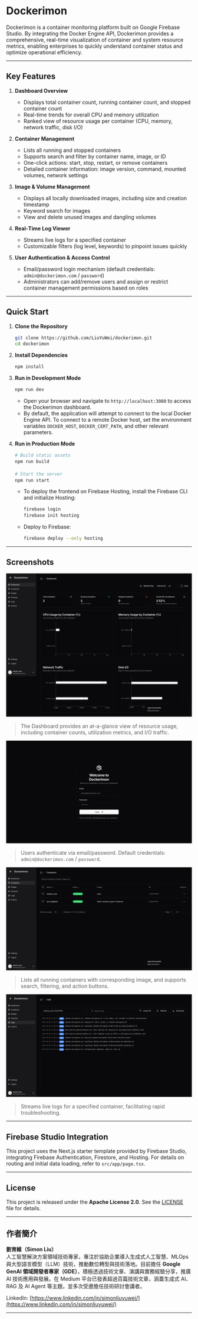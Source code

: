 # Dockerimon

Dockerimon is a container monitoring platform built on Google Firebase Studio. By integrating the Docker Engine API, Dockerimon provides a comprehensive, real-time visualization of container and system resource metrics, enabling enterprises to quickly understand container status and optimize operational efficiency.

---

## Key Features

1. **Dashboard Overview**
   - Displays total container count, running container count, and stopped container count
   - Real-time trends for overall CPU and memory utilization
   - Ranked view of resource usage per container (CPU, memory, network traffic, disk I/O)

2. **Container Management**
   - Lists all running and stopped containers
   - Supports search and filter by container name, image, or ID
   - One-click actions: start, stop, restart, or remove containers
   - Detailed container information: image version, command, mounted volumes, network settings

3. **Image & Volume Management**
   - Displays all locally downloaded images, including size and creation timestamp
   - Keyword search for images
   - View and delete unused images and dangling volumes

4. **Real‐Time Log Viewer**
   - Streams live logs for a specified container
   - Customizable filters (log level, keywords) to pinpoint issues quickly

5. **User Authentication & Access Control**
   - Email/password login mechanism (default credentials: `admin@dockerimon.com` / `password`)
   - Administrators can add/remove users and assign or restrict container management permissions based on roles

---

## Quick Start

1. **Clone the Repository**
    ```bash
    git clone https://github.com/LiuYuWei/dockerimon.git
    cd dockerimon
    ```

2. **Install Dependencies**
    ```bash
    npm install
    ```

3. **Run in Development Mode**
    ```bash
    npm run dev
    ```
    - Open your browser and navigate to `http://localhost:3000` to access the Dockerimon dashboard.
    - By default, the application will attempt to connect to the local Docker Engine API. To connect to a remote Docker host, set the environment variables `DOCKER_HOST`, `DOCKER_CERT_PATH`, and other relevant parameters.

4. **Run in Production Mode**
    ```bash
    # Build static assets
    npm run build

    # Start the server
    npm run start
    ```
    - To deploy the frontend on Firebase Hosting, install the Firebase CLI and initialize Hosting:
      ```bash
      firebase login
      firebase init hosting
      ```
    - Deploy to Firebase:
      ```bash
      firebase deploy --only hosting
      ```

---

## Screenshots

![Dashboard Overview](./static/screencapture-localhost-3000-2025-06-05-07_42_27.png)  
> The Dashboard provides an at-a-glance view of resource usage, including container counts, utilization metrics, and I/O traffic.

![Login Screen](./static/screencapture-localhost-3000-login-2025-06-05-07_40_57.png)  
> Users authenticate via email/password. Default credentials: `admin@dockerimon.com` / `password`.

![Containers List](./static/screencapture-localhost-3000-containers-2025-06-05-07_42_37.png)  
> Lists all running containers with corresponding image, and supports search, filtering, and action buttons.

![Live Log Viewer](./static/screencapture-localhost-3000-logs-2025-06-05-07_42_57.png)  
> Streams live logs for a specified container, facilitating rapid troubleshooting.

---

## Firebase Studio Integration

This project uses the Next.js starter template provided by Firebase Studio, integrating Firebase Authentication, Firestore, and Hosting. For details on routing and initial data loading, refer to `src/app/page.tsx`.

---

## License

This project is released under the **Apache License 2.0**. See the [LICENSE](./LICENSE) file for details.

---

## 作者簡介

**劉育維（Simon Liu）**  
人工智慧解決方案領域技術專家，專注於協助企業導入生成式人工智慧、MLOps 與大型語言模型（LLM）技術，推動數位轉型與技術落地。目前擔任 **Google GenAI 領域開發者專家（GDE）**，積極透過技術文章、演講與實務經驗分享，推廣 AI 技術應用與發展。在 Medium 平台已發表超過百篇技術文章，涵蓋生成式 AI、RAG 及 AI Agent 等主題，並多次受邀擔任技術研討會講者。

LinkedIn: [https://www.linkedin.com/in/simonliuyuwei/](https://www.linkedin.com/in/simonliuyuwei/)

---
